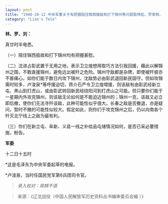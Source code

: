 ```yaml
---
layout: post
title: "1948-10-12 中央军委关于有把握阻住锦西援敌和打下锦州等问题致林彪、罗荣桓、刘亚楼的复电"
category: "Liao's Tele"
---
```


**林、罗、刘：**

真廿时半电悉。

（一）阻住锦西扱故和打下锦州均有把握甚慰。

（二）沈进占彰武置于无用之地，表示卫立煌想用取巧方法引我回援，藉此以解锦州之围，不敢直援锦州，避免远出被歼之危险。锦州守敌都是杂牌，即使被歼彼亦不甚痛心。如你们能于数日内攻下锦州，沈敌势必由彰武退回新民固守。但如攻锦需时较多，卢浚泉*等呼援迫切，蒋介石严令卫立煌增援，则该敌有由彰武经新立屯、黑山到打虎山，或由彰武转回新民经绕阳河到打虎山之可能。但只要你们能于一星期内外攻克锦州，则该敌无论如何是不能迫近锦州的；锦州一克，该敌又必立即后撤，使你们无法寻歼该敌，此种可能性似乎很大。长春之敌是否撤退，亦是疑问，暂时不撤的可能性似较大。假定如此，则你们于攻克锦州之后，仍以向南各个歼灭北宁线上之敌为最有利。

（三）你们在新立屯、阜新、义县一线之补给品屯储情况如何，是否已采必要措施，盼告。

**军委**

十二日十五时

*这是毛泽东为中央军委起草的电报。

*卢浚泉，当时任国民党军第6兵团司令官。



> *录入校对：观棋不语*

> 来源：《辽沈战役（中国人民解放军历史资料丛书编审委员会编 ）》
